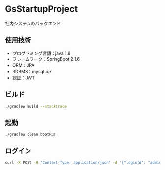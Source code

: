 # GsStartupProject
社内システムのバックエンド

## 使用技術
* プログラミング言語：java 1.8
* フレームワーク：SpringBoot 2.1.6
* ORM：JPA
* RDBMS：mysql 5.7
* 認証：JWT

## ビルド
```bash
./gradlew build --stacktrace
```

## 起動
```bash
./gradlew clean bootRun
```

## ログイン
```bash
curl -X POST -H "Content-Type: application/json" -d '{"loginId": "admin8080", "password": "admin8080"}' http://localhost:8080/api/v1/auth/signin
```
